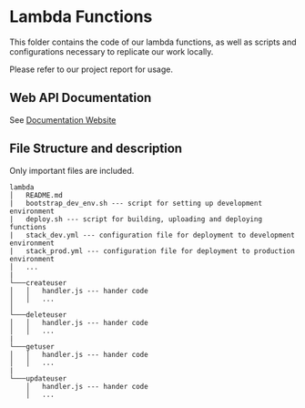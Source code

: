 # Lambda Functions

This folder contains the code of our lambda functions, as well as scripts and configurations necessary to replicate our work locally.

Please refer to our project report for usage.

## Web API Documentation

See [Documentation Website](https://documenter.getpostman.com/view/8525618/SWE56ysT)

## File Structure and description

Only important files are included.

```
lambda
│   README.md
|   bootstrap_dev_env.sh --- script for setting up development environment
|   deploy.sh --- script for building, uploading and deploying functions
|   stack_dev.yml --- configuration file for deployment to development environment
|   stack_prod.yml --- configuration file for deployment to production environment
│   ...
|
└───createuser
│   │   handler.js --- hander code
│   │   ...
│
└───deleteuser
│   │   handler.js --- hander code
│   │   ...
|
└───getuser
│   │   handler.js --- hander code
│   │   ...
|
└───updateuser
    │   handler.js --- hander code
    │   ...
```
